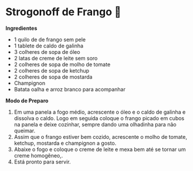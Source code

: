 # Strogonoff de Frango :chicken:

**Ingredientes** 

- 1 quilo de de frango sem pele
- 1 tablete de caldo de galinha
- 3 colheres de sopa de óleo
- 2 latas de creme de leite sem soro
- 2 colheres de sopa de molho de tomate
- 2 colheres de sopa de ketchup
- 2 colheres de sopa de mostarda
- Champignon
- Batata oalha e arroz branco para acompanhar

**Modo de Preparo**

1. Em uma panela a fogo médio, acrescente o óleo e o caldo de galinha e dissolva o caldo. Logo em seguida coloque o frango picado em cubos na panela e deixe cozinhar, sempre dando uma olhadinha para não queimar.
2. Assim que o frango estiver bem cozido, acrescente o molho de tomate, ketchup, mostarda e champignon a gosto.
3. Abaixe o fogo e coloque o creme de leite e mexa bem até se tornar um creme homogêneo,.
4. Está pronto para servir.